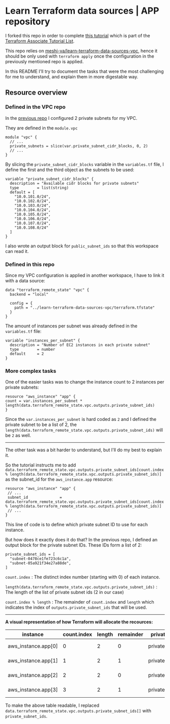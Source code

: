 # Learn Terraform data sources | APP repository

I forked this repo in order to complete [this tutorial](https://learn.hashicorp.com/tutorials/terraform/data-sources?in=terraform/certification-associate-tutorials) which is part of the [Terraform Associate Tutorial List](https://learn.hashicorp.com/collections/terraform/certification-associate-tutorials).

This repo relies on [meshi-va/learn-terraform-data-sources-vpc](https://github.com/meshi-va/learn-terraform-data-sources-vpc), hence it should be only used with `terraform apply` once the configuration in the previously mentioned repo is applied. 

In this README I'll try to document the tasks that were the most challenging for me to understand, and explain them in more digestable way.

## Resource overview

### Defined in the VPC repo

In the [previous repo](https://github.com/meshi-va/learn-terraform-data-sources-vpc) I configured 2 private subnets for my VPC.

They are defined in the `module.vpc` 

```
module "vpc" {
  // ...
  private_subnets = slice(var.private_subnet_cidr_blocks, 0, 2)
  // ...
}
```
By slicing the `private_subnet_cidr_blocks` variable in the `variables.tf` file, I define the first and the third object as the subnets to be used:

```
variable "private_subnet_cidr_blocks" {
  description = "Available cidr blocks for private subnets"
  type        = list(string)
  default = [
    "10.0.101.0/24",
    "10.0.102.0/24",
    "10.0.103.0/24",
    "10.0.104.0/24",
    "10.0.105.0/24",
    "10.0.106.0/24",
    "10.0.107.0/24",
    "10.0.108.0/24"
  ]
}
```

I also wrote an output block for `public_subnet_ids` so that this workspace can read it.

### Defined in this repo

Since my VPC configuration is applied in another workspace, I have to link it with a data source:

```
data "terraform_remote_state" "vpc" {
  backend = "local"

  config = {
    path = "../learn-terraform-data-sources-vpc/terraform.tfstate"
  }
}
```
The amount of instances per subnet was already defined in the `variables.tf` file:

```
variable "instances_per_subnet" {
  description = "Number of EC2 instances in each private subnet"
  type        = number
  default     = 2
}
```

### More complex tasks

One of the easier tasks was to change the instance count to 2 instances per private subnets:

```
resource "aws_instance" "app" {
count = var.instances_per_subnet * length(data.terraform_remote_state.vpc.outputs.private_subnet_ids)
}
```
Since the `var.instances_per_subnet` is hard coded as `2` and I defined the private subnet to be a list of 2, the `length(data.terraform_remote_state.vpc.outputs.private_subnet_ids)` will be `2` as well.

---

The other task was a bit harder to understand, but I'll do my best to explain it.

So the tutorial instructs me to add `data.terraform_remote_state.vpc.outputs.private_subnet_ids[count.index % length(data.terraform_remote_state.vpc.outputs.private_subnet_ids)]` as the subnet_id for the `aws_instance.app` resource:

```
resource "aws_instance" "app" {
 // ...
 subnet_id              = data.terraform_remote_state.vpc.outputs.private_subnet_ids[count.index % length(data.terraform_remote_state.vpc.outputs.private_subnet_ids)]
 // ...
}
```

This line of code is to define which private subnet ID to use for each instance.

But how does it exactly does it do that?
In the previous repo, I defined an output block for the private subnet IDs. These IDs form a list of 2:

```
private_subnet_ids = [
  "subnet-0478ce1fe723c6c1a",
  "subnet-05a921f34e27a88de",
]
```

`count.index`
: The distinct index number (starting with 0) of each instance. 

`length(data.terraform_remote_state.vpc.outputs.private_subnet_ids)`
: The length of the list of private subnet ids (2 in our case)

`count.index % length`
: The remainder of `count.index` and `length` which indicates the index of `outputs.private_subnet_ids` that will be used.

---

**A visual representation of how Terraform will allocate the recources:**

| instance | count.index | length | remainder |  private_subnet_ids | subnet id |
| ----------- | ----------- | ----------- | ----------- | ----------- | ----------- |
| aws_instance.app[0] | 0 | 2 | 0 | private_subnet_ids[0] | subnet-0478ce1fe723c6c1a |
| aws_instance.app[1] | 1 | 2 | 1 | private_subnet_ids[1] | subnet-05a921f34e27a88de |
| aws_instance.app[2] | 2 | 2 | 0 | private_subnet_ids[0] | subnet-0478ce1fe723c6c1a |
| aws_instance.app[3] | 3 | 2 | 1 | private_subnet_ids[1] | subnet-05a921f34e27a88de |

To make the above table readable, I replaced `data.terraform_remote_state.vpc.outputs.private_subnet_ids[]` with `private_subnet_ids`.
